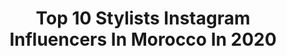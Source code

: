 ---
title: Top 10 Stylists Instagram Influencers In Morocco In 2020
description: >-
  Find top stylists Instagram influencers in Morocco in 2020. Most popular hashtags: #photography #love #shooting #maroc.
platform: Instagram
profiles:
  - username: "chantelletraficante"
    fullname: >-
      Chàntelle Traficante
    location: "Morocco"
    followers: 5457
    engagement: 542
    commentsToLikes: 0.114647
    id: ck5q0g5o75u690i11aib8vrbn
    verified: false
    hashtags: "#thankgoodness, #benikeshontour, #stayinyourlane, #swerve"
  - username: "eraseunavezmiestilo"
    fullname: >-
      Eva Faus
    location: "Morocco"
    followers: 51265
    engagement: 168
    commentsToLikes: 0.026879
    id: ck6u65spedp040j71k2g4ng2c
    verified: false
    hashtags: "#passionforhair, #advancednightrepair, #osis, #memorynet"
  - username: "mouniasenhaji"
    fullname: >-
      Mounia Senhaji
    location: "Morocco"
    followers: 321275
    engagement: 102
    commentsToLikes: 0.032811
    id: ck6tya2j02iqk0j71h7pdy5sm
    verified: false
    hashtags: "#optimisme, #poissonaufour, #stayhome, #confinement"
  - username: "sofia_lahrichi"
    fullname: >-
      Sofia Lahrichiصوفيا لحريشي
    location: "Morocco"
    followers: 33805
    engagement: 40
    commentsToLikes: 0.048098
    id: ck5qb7iufk7hb0i11moarvfj6
    verified: false
    hashtags: "#giftsforher, #hautecouture, #weddingdress, #luxury"
  - username: "brunovincente"
    fullname: >-
      Bruno Vicente
    location: "Morocco"
    followers: 17008
    engagement: 205
    commentsToLikes: 0.033134
    id: ck5zu1bf01hva0i1411rzuyds
    verified: false
    hashtags: "#felicidade, #travel, #b488, #marmediterraneo"
  - username: "lisalapauw"
    fullname: >-
      Lisa Lea
    location: "Morocco"
    followers: 5383
    engagement: 571
    commentsToLikes: 0.016994
    id: ck6uazs5z6nem0j713hgifgwe
    verified: false
    hashtags: ""
  - username: "kaoutar_chennoune"
    fullname: >-
      Miss Maroc 2020/2021👸🏻
    location: "Morocco"
    followers: 15534
    engagement: 343
    commentsToLikes: 0.084468
    id: ck8t3w38k4pdm0j78jl2dlo83
    verified: false
    hashtags: "#sports, #photographylife, #missmaroc2018, #hijaberscommunity"
  - username: "salmasalaheddine"
    fullname: >-
      salma salaheddine 🧿
    location: "Morocco"
    followers: 46897
    engagement: 295
    commentsToLikes: 0.011179
    id: ck5hsc9pbwcnd0i11wkfyntrb
    verified: false
    hashtags: "#tournage, #believe, #caftan, #goodvibes"
  - username: "ibtissamtiskatofficial"
    fullname: >-
      Ibtissam Tiskat
    location: "Morocco"
    followers: 5025516
    engagement: 121
    commentsToLikes: 0.019059
    id: ck0uescbbm2t90i199h7jz0kl
    verified: true
    hashtags: "#peaceful, #goodvibes, #love, #people"
  - username: "assala_official"
    fullname: >-
      Assala
    location: "Morocco"
    followers: 7797623
    engagement: 95
    commentsToLikes: 0.021108
    id: ck55jgwe7x0bl0i11tjrxwftn
    verified: true
    hashtags: "#kobebryant, #assala, #almasacapital, #voguearabiaturns3"
---